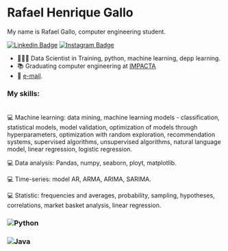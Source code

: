 # Rafael Henrique Gallo

My name is Rafael Gallo, computer engineering student.

[![Linkedin Badge](https://img.shields.io/badge/-LinkedIn-blue?style=flat&logo=LinkedIn&logoColor=white)](https://www.linkedin.com/in/rafael-gallo-986a73150/)
[![Instagram Badge](https://img.shields.io/badge/-Instagram-C13584?style=flat&logo=Instagram&logoColor=white)](https://www.instagram.com/gallorafael_/)


- 👨🏻‍💻 Data Scientist in Training, python, machine learning, depp learning.
- 📚 Graduating computer engineering at [IMPACTA](https://www.impacta.edu.br/.com.br/)<br>
- 📩 [e-mail](mailto:rafaelhenriquegallo@gmail.com).


### My skills: <br/> <br/> 
💻 Machine learning: data mining, machine learning models - classification, statistical models, model validation, optimization of models through hyperparameters, optimization with random exploration, recommendation systems, supervised algorithms, unsupervised algorithms, natural language model, linear regression, logistic regression.

💻 Data analysis: Pandas, numpy, seaborn, ployt, matplotlib.

💻 Time-series: model AR, ARMA, ARIMA, SARIMA.

💻 Statistic: frequencies and averages, probability, sampling, hypotheses, correlations, market basket analysis, linear regression.


### ![Python](https://img.shields.io/badge/-Python-0077B5?style=flat&logoColor=white&logo=python) 
### ![Java](https://img.shields.io/badge/-Java-ff961f?style=flat&logoColor=white&logo=java)  
